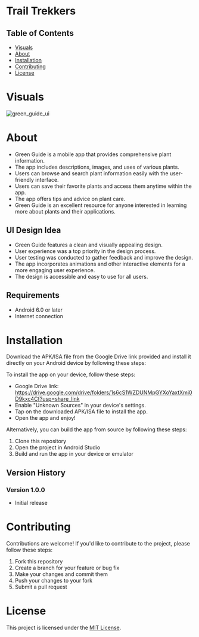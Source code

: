 # Trail Trekkers

## Table of Contents

- [Visuals](#visuals)
- [About](#about)
- [Installation](#installation)
- [Contributing](#contributing)
- [License](#license)


# Visuals

![green_guide_ui](https://github.com/anandanmukh/flutter_ui_designs/assets/67072228/94434631-878b-42ed-9ee6-493bda23a7ec)

# About

- Green Guide is a mobile app that provides comprehensive plant information.
- The app includes descriptions, images, and uses of various plants.
- Users can browse and search plant information easily with the user-friendly interface.
- Users can save their favorite plants and access them anytime within the app.
- The app offers tips and advice on plant care.
- Green Guide is an excellent resource for anyone interested in learning more about plants and their applications.

## UI Design Idea
- Green Guide features a clean and visually appealing design.
- User experience was a top priority in the design process.
- User testing was conducted to gather feedback and improve the design.
- The app incorporates animations and other interactive elements for a more engaging user experience.
- The design is accessible and easy to use for all users.

## Requirements

- Android 6.0 or later
- Internet connection

# Installation

Download the APK/ISA file from the Google Drive link provided and install it directly on your Android device by following these steps:

To install the app on your device, follow these steps:

- Google Drive link: https://drive.google.com/drive/folders/1s6cS1WZDUNMpGYXoYaxtXmi0D9kxc4Cf?usp=share_link
- Enable "Unknown Sources" in your device's settings.
- Tap on the downloaded APK/ISA file to install the app.
- Open the app and enjoy!

Alternatively, you can build the app from source by following these steps:
1. Clone this repository
2. Open the project in Android Studio
3. Build and run the app in your device or emulator


## Version History

### Version 1.0.0

- Initial release


# Contributing

Contributions are welcome! If you'd like to contribute to the project, please follow these steps:

1. Fork this repository
2. Create a branch for your feature or bug fix
3. Make your changes and commit them
4. Push your changes to your fork
5. Submit a pull request

# License

This project is licensed under the [MIT License](/LICENSE).
